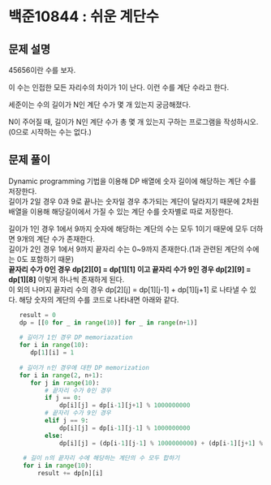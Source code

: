 백준10844 : 쉬운 계단수
===================

문제 설명
-------

45656이란 수를 보자.   

이 수는 인접한 모든 자리수의 차이가 1이 난다. 이런 수를 계단 수라고 한다.   

세준이는 수의 길이가 N인 계단 수가 몇 개 있는지 궁금해졌다.   

N이 주어질 때, 길이가 N인 계단 수가 총 몇 개 있는지 구하는 프로그램을 작성하시오. (0으로 시작하는 수는 없다.)   

문제 풀이
-------

Dynamic programming 기법을 이용해 DP 배열에 숫자 길이에 해당하는 계단 수를 저장한다.   
길이가 2일 경우 0과 9로 끝나는 숫자일 경우 추가되는 계단이 달라지기 때문에 2차원 배열을 이용해 해당길이에서 가질 수 있는 계단 수를 숫자별로 따로 저장한다.      

  길이가 1인 경우 1에서 9까지 숫자에 해당하는 계단의 수는 모두 1이기 때문에 모두 더하면 9개의 계단 수가 존재한다.      
  길이가 2인 경우 1에서 9까지  끝자리 수는 0~9까지 존재한다.(1과 관련된 계단의 수에는 0도 포함하기 때문)   
  **끝자리 수가 0인 경우 dp[2][0] = dp[1][1]** **이고 끝자리 수가 9인 경우 dp[2][9] = dp[1][8]** 이렇게 하나씩 존재하게 된다.   
  이 외의 나머지 끝자리 수의 경우 dp[2][j] = dp[1][j-1] + dp[1][j+1] 로 나타낼 수 있다.
  해당 숫자의 계단의 수를 코드로 나타내면 아래와 같다.   
  
  ```python
     result = 0
     dp = [[0 for _ in range(10)] for _ in range(n+1)]
     
     # 길이가 1인 경우 DP memoriazation
     for i in range(10):
        dp[1][i] = 1
        
     # 길이가 n인 경우에 대한 DP memorization
     for i in range(2, n+1):
        for j in range(10):
            # 끝자리 수가 0인 경우
            if j == 0:
                dp[i][j] = dp[i-1][j+1] % 1000000000
            # 끝자리 수가 9인 경우
            elif j == 9:
                dp[i][j] = dp[i-1][j-1] % 1000000000
            else:
                dp[i][j] = (dp[i-1][j-1] % 1000000000) + (dp[i-1][j+1] % 1000000000)
                
      # 길이 n의 끝자리 수에 해당하는 계단의 수 모두 합하기      
      for i in range(10):
          result += dp[n][i]
          
          
